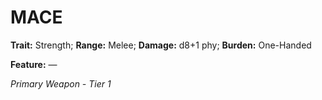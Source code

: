 # MACE

**Trait:** Strength; **Range:** Melee; **Damage:** d8+1 phy; **Burden:** One-Handed

**Feature:** —

*Primary Weapon - Tier 1*
